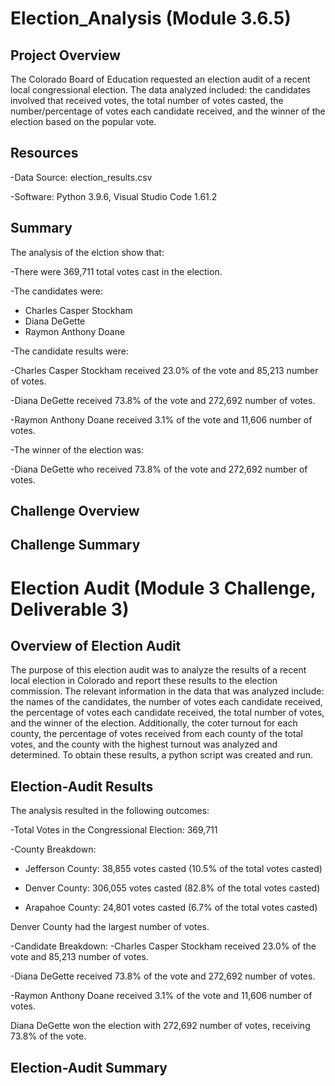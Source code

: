 # Election_Analysis (Module 3.6.5)

## Project Overview
The Colorado Board of Education requested an election audit of a recent local congressional election. The data analyzed included: the candidates involved that received votes, the total number of votes casted, the number/percentage of votes each candidate received, and the winner of the election based on the popular vote. 

## Resources
-Data Source: election_results.csv

-Software: Python 3.9.6, Visual Studio Code 1.61.2

## Summary
The analysis of the elction show that:

-There were 369,711 total votes cast in the election.

-The candidates were:
  - Charles Casper Stockham
  - Diana DeGette
  - Raymon Anthony Doane

-The candidate results were:
  
  -Charles Casper Stockham received 23.0% of the vote and 85,213 number of votes.
  
  -Diana DeGette received 73.8% of the vote and 272,692 number of votes.
  
  -Raymon Anthony Doane received 3.1% of the vote and 11,606 number of votes.

-The winner of the election was:
  
  -Diana DeGette who received 73.8% of the vote and 272,692 number of votes.

## Challenge Overview

## Challenge Summary

# Election Audit (Module 3 Challenge, Deliverable 3)

## Overview of Election Audit
The purpose of this election audit was to analyze the results of a recent local election in Colorado and report these results to the election commission. The relevant information in the data that was analyzed include: the names of the candidates, the number of votes each candidate received, the percentage of votes each candidate received, the total number of votes, and the winner of the election. Additionally, the coter turnout for each county, the percentage of votes received from each county of the total votes, and the county with the highest turnout was analyzed and determined. To obtain these results, a python script was created and run.

## Election-Audit Results
The analysis resulted in the following outcomes:

-Total Votes in the Congressional Election: 369,711

-County Breakdown:
  
  - Jefferson County: 38,855 votes casted (10.5% of the total votes casted) 
  
  - Denver County: 306,055 votes casted (82.8% of the total votes casted)

  - Arapahoe County: 24,801 votes casted (6.7% of the total votes casted)

 Denver County had the largest number of votes.
 
 -Candidate Breakdown:
  -Charles Casper Stockham received 23.0% of the vote and 85,213 number of votes.
  
  -Diana DeGette received 73.8% of the vote and 272,692 number of votes.
  
  -Raymon Anthony Doane received 3.1% of the vote and 11,606 number of votes.
  
 Diana DeGette won the election with 272,692 number of votes, receiving 73.8% of the vote.

## Election-Audit Summary

